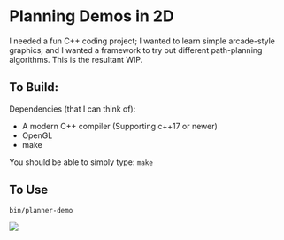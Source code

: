 # Planning Demos in 2D

I needed a fun C++ coding project; I wanted to learn simple arcade-style graphics; and I wanted a framework to try out different path-planning algorithms.  This is the resultant WIP.

## To Build:

Dependencies (that I can think of):
- A modern C++ compiler (Supporting c++17 or newer)
- OpenGL
- make

You should be able to simply type:
```make```

## To Use

```bin/planner-demo```

![](resources/initial-demo.gif)